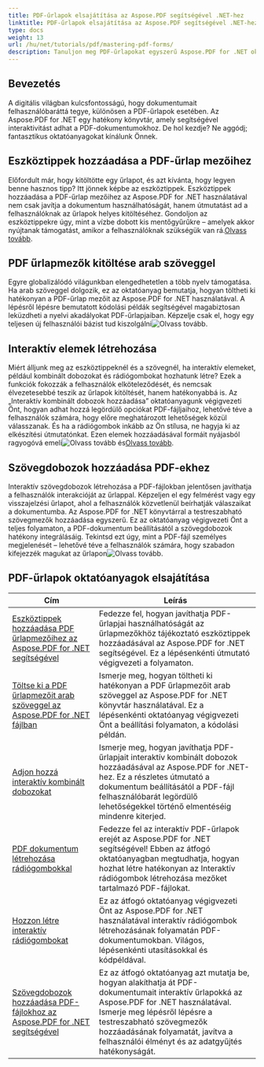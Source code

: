```yaml
---
title: PDF-űrlapok elsajátítása az Aspose.PDF segítségével .NET-hez
linktitle: PDF-űrlapok elsajátítása az Aspose.PDF segítségével .NET-hez
type: docs
weight: 13
url: /hu/net/tutorials/pdf/mastering-pdf-forms/
description: Tanuljon meg PDF-űrlapokat egyszerű Aspose.PDF for .NET oktatóanyagunkkal. Ismerje meg az eszköztippek hozzáadását, a mezők kitöltését és az interaktív összetevők létrehozását.
---
```

## Bevezetés

A digitális világban kulcsfontosságú, hogy dokumentumait felhasználóbaráttá tegye, különösen a PDF-űrlapok esetében. Az Aspose.PDF for .NET egy hatékony könyvtár, amely segítségével interaktivitást adhat a PDF-dokumentumokhoz. De hol kezdje? Ne aggódj; fantasztikus oktatóanyagokat kínálunk Önnek.

## Eszköztippek hozzáadása a PDF-űrlap mezőihez

 Előfordult már, hogy kitöltötte egy űrlapot, és azt kívánta, hogy legyen benne hasznos tipp? Itt jönnek képbe az eszköztippek. Eszköztippek hozzáadása a PDF-űrlap mezőihez az Aspose.PDF for .NET használatával nem csak javítja a dokumentum használhatóságát, hanem útmutatást ad a felhasználóknak az űrlapok helyes kitöltéséhez. Gondoljon az eszköztippekre úgy, mint a vízbe dobott kis mentőgyűrűkre – amelyek akkor nyújtanak támogatást, amikor a felhasználóknak szükségük van rá.[Olvass tovább](./adding-tooltips-to-pdf-form-fields/).

## PDF űrlapmezők kitöltése arab szöveggel

Egyre globalizálódó világunkban elengedhetetlen a több nyelv támogatása. Ha arab szöveggel dolgozik, ez az oktatóanyag bemutatja, hogyan töltheti ki hatékonyan a PDF-űrlap mezőit az Aspose.PDF for .NET használatával. A lépésről lépésre bemutatott kódolási példák segítségével magabiztosan leküzdheti a nyelvi akadályokat PDF-űrlapjaiban. Képzelje csak el, hogy egy teljesen új felhasználói bázist tud kiszolgálni![Olvass tovább](./fill-pdf-form-fields-with-arabic-text/).

## Interaktív elemek létrehozása

 Miért álljunk meg az eszköztippeknél és a szövegnél, ha interaktív elemeket, például kombinált dobozokat és rádiógombokat hozhatunk létre? Ezek a funkciók fokozzák a felhasználók elköteleződését, és nemcsak élvezetesebbé teszik az űrlapok kitöltését, hanem hatékonyabbá is. Az „Interaktív kombinált dobozok hozzáadása” oktatóanyagunk végigvezeti Önt, hogyan adhat hozzá legördülő opciókat PDF-fájljaihoz, lehetővé téve a felhasználók számára, hogy előre meghatározott lehetőségek közül válasszanak. És ha a rádiógombok inkább az Ön stílusa, ne hagyja ki az elkészítési útmutatónkat. Ezen elemek hozzáadásával formáit nyájasból ragyogóvá emeli![Olvass tovább](./add-interactive-combo-boxes/) és[Olvass tovább](./create-interactive-radio-buttons/).


## Szövegdobozok hozzáadása PDF-ekhez

Interaktív szövegdobozok létrehozása a PDF-fájlokban jelentősen javíthatja a felhasználók interakcióját az űrlappal. Képzeljen el egy felmérést vagy egy visszajelzési űrlapot, ahol a felhasználók közvetlenül beírhatják válaszaikat a dokumentumba. Az Aspose.PDF for .NET könyvtárral a testreszabható szövegmezők hozzáadása egyszerű. Ez az oktatóanyag végigvezeti Önt a teljes folyamaton, a PDF-dokumentum beállításától a szövegdobozok hatékony integrálásáig. Tekintsd ezt úgy, mint a PDF-fájl személyes megjelenését – lehetővé téve a felhasználók számára, hogy szabadon kifejezzék magukat az űrlapon![Olvass tovább](./adding-text-boxes/).

## PDF-űrlapok oktatóanyagok elsajátítása
| Cím | Leírás |
| --- | --- | 
| [Eszköztippek hozzáadása PDF űrlapmezőihez az Aspose.PDF for .NET segítségével](./adding-tooltips-to-pdf-form-fields/) | Fedezze fel, hogyan javíthatja PDF-űrlapjai használhatóságát az űrlapmezőkhöz tájékoztató eszköztippek hozzáadásával az Aspose.PDF for .NET segítségével. Ez a lépésenkénti útmutató végigvezeti a folyamaton. |  
| [Töltse ki a PDF űrlapmezőit arab szöveggel az Aspose.PDF for .NET fájlban](./fill-pdf-form-fields-with-arabic-text/) | Ismerje meg, hogyan töltheti ki hatékonyan a PDF űrlapmezőit arab szöveggel az Aspose.PDF for .NET könyvtár használatával. Ez a lépésenkénti oktatóanyag végigvezeti Önt a beállítási folyamaton, a kódolási példán. |  
| [Adjon hozzá interaktív kombinált dobozokat](./add-interactive-combo-boxes/) | Ismerje meg, hogyan javíthatja PDF-űrlapjait interaktív kombinált dobozok hozzáadásával az Aspose.PDF for .NET-hez. Ez a részletes útmutató a dokumentum beállításától a PDF-fájl felhasználóbarát legördülő lehetőségekkel történő elmentéséig mindenre kiterjed. |  
| [PDF dokumentum létrehozása rádiógombokkal](./creating-pdf-document-with-radio-buttons/) | Fedezze fel az interaktív PDF-űrlapok erejét az Aspose.PDF for .NET segítségével! Ebben az átfogó oktatóanyagban megtudhatja, hogyan hozhat létre hatékonyan az Interaktív rádiógombok létrehozása mezőket tartalmazó PDF-fájlokat. |  
| [Hozzon létre interaktív rádiógombokat](./create-interactive-radio-buttons/) | Ez az átfogó oktatóanyag végigvezeti Önt az Aspose.PDF for .NET használatával interaktív rádiógombok létrehozásának folyamatán PDF-dokumentumokban. Világos, lépésenkénti utasításokkal és kódpéldával. |  
| [Szövegdobozok hozzáadása PDF-fájlokhoz az Aspose.PDF for .NET segítségével](./adding-text-boxes/) | Ez az átfogó oktatóanyag azt mutatja be, hogyan alakíthatja át PDF-dokumentumait interaktív űrlapokká az Aspose.PDF for .NET használatával. Ismerje meg lépésről lépésre a testreszabható szövegmezők hozzáadásának folyamatát, javítva a felhasználói élményt és az adatgyűjtés hatékonyságát. |  